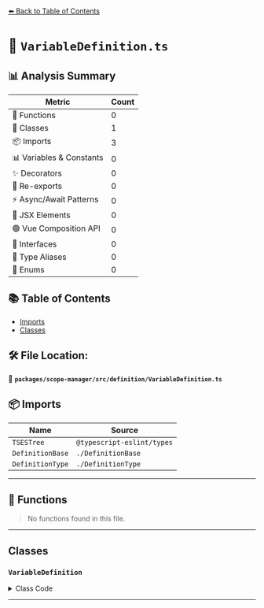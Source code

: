 [⬅️ Back to Table of Contents](../../../../index.md)

# 📄 `VariableDefinition.ts`

## 📊 Analysis Summary

| Metric | Count |
|--------|-------|
| 🔧 Functions | 0 |
| 🧱 Classes | 1 |
| 📦 Imports | 3 |
| 📊 Variables & Constants | 0 |
| ✨ Decorators | 0 |
| 🔄 Re-exports | 0 |
| ⚡ Async/Await Patterns | 0 |
| 💠 JSX Elements | 0 |
| 🟢 Vue Composition API | 0 |
| 📐 Interfaces | 0 |
| 📑 Type Aliases | 0 |
| 🎯 Enums | 0 |

## 📚 Table of Contents

- [Imports](#imports)
- [Classes](#classes)

## 🛠️ File Location:
📂 **`packages/scope-manager/src/definition/VariableDefinition.ts`**

## 📦 Imports

| Name | Source |
|------|--------|
| `TSESTree` | `@typescript-eslint/types` |
| `DefinitionBase` | `./DefinitionBase` |
| `DefinitionType` | `./DefinitionType` |


---

## 🔧 Functions

> No functions found in this file.


---

## Classes

### `VariableDefinition`

<details><summary>Class Code</summary>

```ts
export class VariableDefinition extends DefinitionBase<
  DefinitionType.Variable,
  TSESTree.VariableDeclarator,
  TSESTree.VariableDeclaration,
  TSESTree.Identifier
> {
  public readonly isTypeDefinition = false;
  public readonly isVariableDefinition = true;

  constructor(
    name: TSESTree.Identifier,
    node: VariableDefinition['node'],
    decl: TSESTree.VariableDeclaration,
  ) {
    super(DefinitionType.Variable, name, node, decl);
  }
}
```
</details>


---